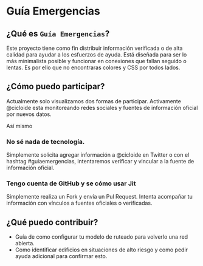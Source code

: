 # Guía Emergencias

## ¿Qué es `Guía Emergencias`?

Este proyecto tiene como fin distribuir información verificada o de alta calidad para ayudar a los esfuerzos de ayuda. Está diseñada para ser lo más minimalista posible y funcionar en conexiones que fallan seguido o lentas. Es por ello que no encontraras colores y CSS por todos lados.

## ¿Cómo puedo participar?

Actualmente solo visualizamos dos formas de participar. Activamente @cicloide
esta monitoreando redes sociales y fuentes de información oficial por nuevos
datos.

Así mismo

### No sé nada de tecnología.

Simplemente solicita agregar información a @cicloide en Twitter o con el
hashtag #guiaemergencias, intentaremos verificar y vincular a la fuente de
información oficial.

### Tengo cuenta de GitHub y se cómo usar Jit

Simplemente realiza un Fork y envía un Pul Request. Intenta acompañar tu
información con vínculos a fuentes oficiales o verificadas.

## ¿Qué puedo contribuir?

- Guía de como configurar tu modelo de ruteado para volverlo una red
  abierta.
- Como identificar edificios en situaciones de alto riesgo y como pedir ayuda
  adicional para confirmar esto.



